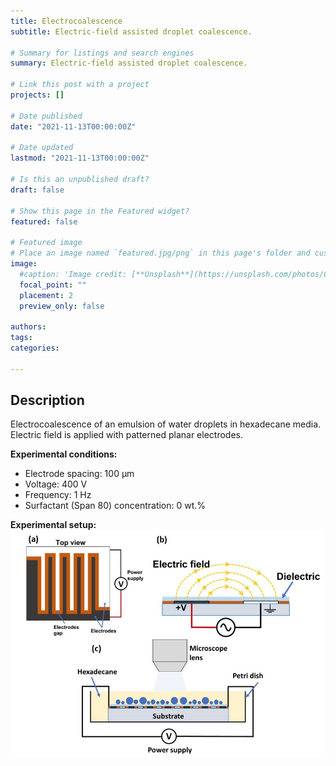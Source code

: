 ```yaml
---
title: Electrocoalescence
subtitle: Electric-field assisted droplet coalescence.

# Summary for listings and search engines
summary: Electric-field assisted droplet coalescence.

# Link this post with a project
projects: []

# Date published
date: "2021-11-13T00:00:00Z"

# Date updated
lastmod: "2021-11-13T00:00:00Z"

# Is this an unpublished draft?
draft: false

# Show this page in the Featured widget?
featured: false

# Featured image
# Place an image named `featured.jpg/png` in this page's folder and customize its options here.
image:
  #caption: 'Image credit: [**Unsplash**](https://unsplash.com/photos/CpkOjOcXdUY)'
  focal_point: ""
  placement: 2
  preview_only: false

authors:
tags:
categories:

---
```


## Description

Electrocoalescence of an emulsion of water droplets in hexadecane media. Electric field is applied with patterned planar electrodes.

**Experimental conditions:**
   * Electrode spacing: 100 &mu;m 
   * Voltage: 400 V 
   * Frequency: 1 Hz
   * Surfactant (Span 80) concentration: 0 wt.%

**Experimental setup:**
![screen reader text](setup.JPG)





